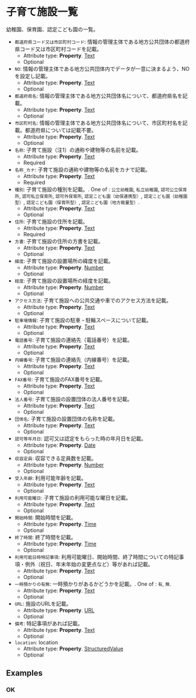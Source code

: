 # 子育て施設一覧

幼稚園、保育園、認定こども園の一覧。
-  `都道府県コード又は市区町村コード`: 情報の管理主体である地方公共団体の都道府県コード又は市区町村コードを記載。
   -  Attribute type: **Property**. [Text](https://schema.org/Text)
   -  Optional
-  `NO`: 情報の管理主体である地方公共団体内でデータが一意に決まるよう、NOを設定し記載。
   -  Attribute type: **Property**. [Text](https://schema.org/Text)
   -  Optional
-  `都道府県名`: 情報の管理主体である地方公共団体名について、都道府県名を記載。
   -  Attribute type: **Property**. [Text](https://schema.org/Text)
   -  Optional
-  `市区町村名`: 情報の管理主体である地方公共団体名について、市区町村名を記載。都道府県については記載不要。
   -  Attribute type: **Property**. [Text](https://schema.org/Text)
   -  Optional
-  `名称`: 子育て施設（注1）の通称や建物等の名前を記載。
   -  Attribute type: **Property**. [Text](https://schema.org/Text)
   -  Required
-  `名称_カナ`: 子育て施設の通称や建物等の名前をカナで記載。
   -  Attribute type: **Property**. [Text](https://schema.org/Text)
   -  Required
-  `種別`: 子育て施設の種別を記載。. One of : `公立幼稚園`, `私立幼稚園`, `認可公立保育所`, `認可私立保育所`, `認可外保育所`, `認定こども園（幼保連携型）`, `認定こども園（幼稚園型）`, `認定こども園（保育所型）`, `認定こども園（地方裁量型）`.
   -  Attribute type: **Property**. [Text](https://schema.org/Text)
   -  Optional
-  `住所`: 子育て施設の住所を記載。
   -  Attribute type: **Property**. [Text](https://schema.org/Text)
   -  Required
-  `方書`: 子育て施設の住所の方書を記載。
   -  Attribute type: **Property**. [Text](https://schema.org/Text)
   -  Optional
-  `緯度`: 子育て施設の設置場所の緯度を記載。
   -  Attribute type: **Property**. [Number](https://schema.org/Number)
   -  Optional
-  `経度`: 子育て施設の設置場所の経度を記載。
   -  Attribute type: **Property**. [Number](https://schema.org/Number)
   -  Optional
-  `アクセス方法`: 子育て施設への公共交通や車でのアクセス方法を記載。
   -  Attribute type: **Property**. [Text](https://schema.org/Text)
   -  Optional
-  `駐車場情報`: 子育て施設の駐車・駐輪スペースについて記載。
   -  Attribute type: **Property**. [Text](https://schema.org/Text)
   -  Optional
-  `電話番号`: 子育て施設の連絡先（電話番号）を記載。
   -  Attribute type: **Property**. [Text](https://schema.org/Text)
   -  Optional
-  `内線番号`: 子育て施設の連絡先（内線番号）を記載。
   -  Attribute type: **Property**. [Text](https://schema.org/Text)
   -  Optional
-  `FAX番号`: 子育て施設のFAX番号を記載。
   -  Attribute type: **Property**. [Text](https://schema.org/Text)
   -  Optional
-  `法人番号`: 子育て施設の設置団体の法人番号を記載。
   -  Attribute type: **Property**. [Text](https://schema.org/Text)
   -  Optional
-  `団体名`: 子育て施設の設置団体の名称を記載。
   -  Attribute type: **Property**. [Text](https://schema.org/Text)
   -  Optional
-  `認可等年月日`: 認可又は認定をもらった時の年月日を記載。
   -  Attribute type: **Property**. [Date](https://schema.org/Date)
   -  Optional
-  `収容定員`: 収容できる定員数を記載。
   -  Attribute type: **Property**. [Number](https://schema.org/Number)
   -  Optional
-  `受入年齢`: 利用可能年齢を記載。
   -  Attribute type: **Property**. [Text](https://schema.org/Text)
   -  Optional
-  `利用可能曜日`: 子育て施設の利用可能な曜日を記載。
   -  Attribute type: **Property**. [Text](https://schema.org/Text)
   -  Optional
-  `開始時間`: 開始時間を記載。
   -  Attribute type: **Property**. [Time](https://schema.org/Time)
   -  Optional
-  `終了時間`: 終了時間を記載。
   -  Attribute type: **Property**. [Time](https://schema.org/Time)
   -  Optional
-  `利用可能日時特記事項`: 利用可能曜日、開始時間、終了時間についての特記事項・例外（祝日、年末年始の変更点など）等があれば記載。
   -  Attribute type: **Property**. [Text](https://schema.org/Text)
   -  Optional
-  `一時預かりの有無`: 一時預かりがあるかどうかを記載。. One of : `有`, `無`.
   -  Attribute type: **Property**. [Text](https://schema.org/Text)
   -  Optional
-  `URL`: 施設のURLを記載。
   -  Attribute type: **Property**. [URL](https://schema.org/URL)
   -  Optional
-  `備考`: 特記事項があれば記載。
   -  Attribute type: **Property**. [Text](https://schema.org/Text)
   -  Optional
-  `location`: location
   -  Attribute type: **Property**. [StructuredValue](https://schema.org/StructuredValue)
   -  Optional



## Examples

### OK


